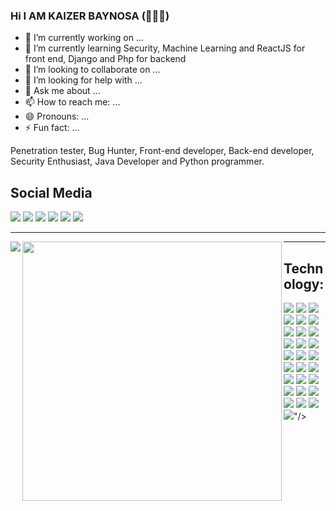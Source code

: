 ### Hi I AM KAIZER BAYNOSA (🦅👨‍💻)


- 🔭 I’m currently working on ...
- 🌱 I’m currently learning Security, Machine Learning and ReactJS for front end, Django and Php for backend
- 👯 I’m looking to collaborate on ...
- 🤔 I’m looking for help with ...
- 💬 Ask me about ...
- 📫 How to reach me: ...
- 😄 Pronouns: ...
- ⚡ Fun fact: ...

<p>Penetration tester, Bug Hunter, Front-end developer, Back-end developer, Security Enthusiast, Java Developer and Python programmer.</p>
<h2>Social Media</h2>
<a href=""><img src="https://img.shields.io/badge/Facebook-%231877F2.svg?style=for-the-badge&logo=Facebook&logoColor=white"/></a>
<a href=""><img src="https://img.shields.io/badge/Gmail-D14836?style=for-the-badge&logo=gmail&logoColor=white"/></a>
<a href=""><img src="https://img.shields.io/badge/Instagram-%23E4405F.svg?style=for-the-badge&logo=Instagram&logoColor=white"/></a>
<a href=""><img src="https://img.shields.io/badge/linkedin-%230077B5.svg?style=for-the-badge&logo=linkedin&logoColor=white"/></a>
<a href=""><img src="https://img.shields.io/badge/ProtonMail-8B89CC?style=for-the-badge&logo=protonmail&logoColor=white"/></a>
<a href=""><img src="https://img.shields.io/badge/Medium-12100E?style=for-the-badge&logo=medium&logoColor=white"/></a>
<hr/>
<img align="left" src="https://github-readme-stats.vercel.app/api?username=pheopyte&show_icons=true&theme=radical"/>
<img align="left" width="415px" src="https://github-readme-stats.vercel.app/api/top-langs/?username=anuraghazra&layout=compact" />
<hr/>
<h2>Technology:</h2>
<a href="#"><img src="https://img.shields.io/badge/Brave-FB542B?style=for-the-badge&logo=Brave&logoColor=white"/></a>
<a href="#"><img src="https://img.shields.io/badge/Firefox-FF7139?style=for-the-badge&logo=Firefox-Browser&logoColor=white"/></a>
<a href="#"><img src="https://img.shields.io/badge/Tor-7D4698?style=for-the-badge&logo=Tor-Browser&logoColor=white"/></a>
<a href="#"><img src="https://img.shields.io/badge/python-3670A0?style=for-the-badge&logo=python&logoColor=ffdd54)"/></a>
<a href="#"><img src="https://img.shields.io/badge/html5-%23E34F26.svg?style=for-the-badge&logo=html5&logoColor=white"/></a>
<a href="#"><img src="https://img.shields.io/badge/css3-%231572B6.svg?style=for-the-badge&logo=css3&logoColor=white"/></a>
<a href="#"><img src="https://img.shields.io/badge/bootstrap-%23563D7C.svg?style=for-the-badge&logo=bootstrap&logoColor=white"/></a>
<a href="#"><img src="https://img.shields.io/badge/tailwindcss-%2338B2AC.svg?style=for-the-badge&logo=tailwind-css&logoColor=white"/></a>
<a href="#"><img src="https://img.shields.io/badge/jquery-%230769AD.svg?style=for-the-badge&logo=jquery&logoColor=white"/></a>
<a href="#"><img src="https://img.shields.io/badge/react-%2320232a.svg?style=for-the-badge&logo=react&logoColor=%2361DAFB"/></a>
<a href="#"><img src="https://img.shields.io/badge/django-%23092E20.svg?style=for-the-badge&logo=django&logoColor=white"/></a>
<a href="#"><img src="https://img.shields.io/badge/php-%23777BB4.svg?style=for-the-badge&logo=php&logoColor=white"/></a>
<a href="#"><img src="https://img.shields.io/badge/Visual%20Studio%20Code-0078d7.svg?style=for-the-badge&logo=visual-studio-code&logoColor=white"/></a>
<a href="#"><img src="https://img.shields.io/badge/sublime_text-%23575757.svg?style=for-the-badge&logo=sublime-text&logoColor=important"/></a>
<a href="#"><img src="https://img.shields.io/badge/VIM-%2311AB00.svg?style=for-the-badge&logo=vim&logoColor=white"/></a>
<a href="#"><img src="https://img.shields.io/badge/Windows-0078D6?style=for-the-badge&logo=windows&logoColor=white"/></a>
<a href="#"><img src="https://img.shields.io/badge/Ubuntu-E95420?style=for-the-badge&logo=ubuntu&logoColor=white"/></a>
<a href="#"><img src="https://img.shields.io/badge/Linux-FCC624?style=for-the-badge&logo=linux&logoColor=black"/></a>
<a href="#"><img src="https://img.shields.io/badge/Linux%20Mint-87CF3E?style=for-the-badge&logo=Linux%20Mint&logoColor=white"/></a>
<a href="#"><img src="https://img.shields.io/badge/docker-%230db7ed.svg?style=for-the-badge&logo=docker&logoColor=white"/></a>
<a href="#"><img src="https://img.shields.io/badge/node.js-6DA55F?style=for-the-badge&logo=node.js&logoColor=white"/></a>
<a href="#"><img src="https://img.shields.io/badge/NPM-%23000000.svg?style=for-the-badge&logo=npm&logoColor=white"/></a>
<a href="#"><img src="https://img.shields.io/badge/heroku-%23430098.svg?style=for-the-badge&logo=heroku&logoColor=white"/></a>
<a href="#"><img src="https://img.shields.io/badge/numpy-%23013243.svg?style=for-the-badge&logo=numpy&logoColor=white"/></a>
<a href="#"><img src="https://img.shields.io/badge/TensorFlow-%23FF6F00.svg?style=for-the-badge&logo=TensorFlow&logoColor=white"/></a>
<a href="#"><img src="https://img.shields.io/badge/pandas-%23150458.svg?style=for-the-badge&logo=pandas&logoColor=white"/></a>
<a href="#"><img src="https://img.shields.io/badge/Spotify-1ED760?style=for-the-badge&logo=spotify&logoColor=white"/></a>
<a href="#"><img src="<a href="#"><img src=""/></a>"/></a>
